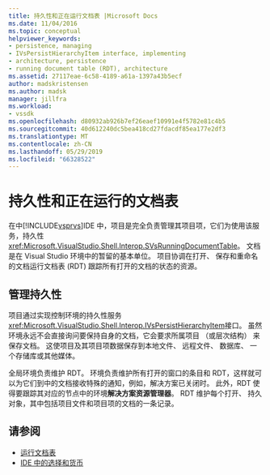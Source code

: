 ```yaml
---
title: 持久性和正在运行文档表 |Microsoft Docs
ms.date: 11/04/2016
ms.topic: conceptual
helpviewer_keywords:
- persistence, managing
- IVsPersistHierarchyItem interface, implementing
- architecture, persistence
- running document table (RDT), architecture
ms.assetid: 27117eae-6c58-4189-a61a-1397a43b5ecf
author: madskristensen
ms.author: madsk
manager: jillfra
ms.workload:
- vssdk
ms.openlocfilehash: d80932ab926b7ef26eaef10991e4f5782e81c4b5
ms.sourcegitcommit: 40d612240dc5bea418cd27fdacdf85ea177e2df3
ms.translationtype: MT
ms.contentlocale: zh-CN
ms.lasthandoff: 05/29/2019
ms.locfileid: "66328522"
---
```

# <a name="persistence-and-the-running-document-table"></a>持久性和正在运行的文档表
在中[!INCLUDE[vsprvs](../../code-quality/includes/vsprvs_md.md)]IDE 中，项目是完全负责管理其项目项，它们为使用该服务，持久性<xref:Microsoft.VisualStudio.Shell.Interop.SVsRunningDocumentTable>。 文档是在 Visual Studio 环境中的暂留的基本单位。 项目协调在打开、 保存和重命名的文档运行文档表 (RDT) 跟踪所有打开的文档的状态的资源。

## <a name="managing-persistence"></a>管理持久性
 项目通过实现控制环境的持久性服务<xref:Microsoft.VisualStudio.Shell.Interop.IVsPersistHierarchyItem>接口。 虽然环境永远不会直接询问要保持自身的文档，它会要求所属项目 （或层次结构） 来保存文档。 这使项目及其项目项数据保存到本地文件、 远程文件、 数据库、 一个存储库或其他媒体。

 全局环境负责维护 RDT。 环境负责维护所有打开的窗口的条目和 RDT，这样就可以为它们到中的文档接收特殊的通知，例如，解决方案已关闭时。 此外，RDT 使得要跟踪其对应的节点中的环境**解决方案资源管理器**。 RDT 维护每个打开、 持久对象，其中包括项目文件和项目项的文档的一条记录。

## <a name="see-also"></a>请参阅
- [运行文档表](../../extensibility/internals/running-document-table.md)
- [IDE 中的选择和货币](../../extensibility/internals/selection-and-currency-in-the-ide.md)